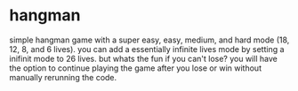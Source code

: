 # hangman
simple hangman game with a super easy, easy, medium, and hard mode (18, 12, 8, and 6 lives).
you can add a essentially infinite lives mode by setting a inifinit mode to 26 lives. but whats the fun if you can't lose?
you will have the option to continue playing the game after you lose or win without manually rerunning the code.
